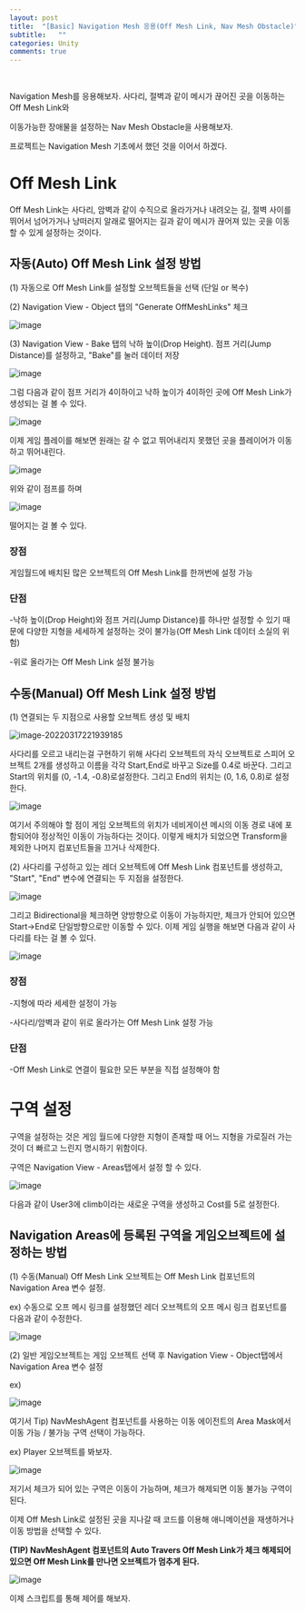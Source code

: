 ```yaml
---
layout: post
title:  "[Basic] Navigation Mesh 응용(Off Mesh Link, Nav Mesh Obstacle)"
subtitle:   ""
categories: Unity
comments: true
---
```


<br>

Navigation Mesh를 응용해보자. 사다리, 절벽과 같이 메시가 끊어진 곳을 이동하는 Off Mesh Link와

이동가능한 장애물을 설정하는 Nav Mesh Obstacle을 사용해보자.

프로젝트는 Navigation Mesh 기초에서 했던 것을 이어서 하겠다.

# Off Mesh Link

Off Mesh Link는 사다리, 암벽과 같이 수직으로 올라가거나 내려오는 길, 절벽 사이를 뛰어서 넘어가거나 낭떠러지 알래로 떨어지는 길과 같이 메시가 끊어져 있는 곳을 이동할 수 있게 설정하는 것이다.

## 자동(Auto) Off Mesh Link 설정 방법

(1) 자동으로 Off Mesh Link를 설정할 오브젝트들을 선택 (단일 or 복수)

(2) Navigation View - Object 탭의 "Generate OffMeshLinks" 체크

![image](https://user-images.githubusercontent.com/101051124/158814252-db85fb22-b104-4197-ab8e-0b4f835b3b3f.png)

(3) Navigation View - Bake 탭의 낙하 높이(Drop Height). 점프 거리(Jump Distance)를 설정하고, "Bake"를 눌러 데이터 저장

![image](https://user-images.githubusercontent.com/101051124/158814514-718a3306-08c4-41bd-921c-20b033aae99f.png)

그럼 다음과 같이 점프 거리가 4이하이고 낙하 높이가 4이하인 곳에 Off Mesh Link가 생성되는 걸 볼 수 있다.

![image](https://user-images.githubusercontent.com/101051124/158815867-38987e21-6c6f-4d5e-8465-e014a38aa541.png)

이제 게임 플레이를 해보면 원래는 갈 수 없고 뛰어내리지 못했던 곳을 플레이어가 이동하고 뛰어내린다.

![image](https://user-images.githubusercontent.com/101051124/158816422-a10586aa-d030-4c9e-b1e5-b23e718a6186.png)

위와 같이 점프를 하며

![image](https://user-images.githubusercontent.com/101051124/158816566-d71b57dc-72af-46ff-a5d1-45589a2e209a.png)

떨어지는 걸 볼 수 있다.

### 장점

게임월드에 배치된 많은 오브젝트의 Off Mesh Link를 한꺼번에 설정 가능

### 단점

-낙하 높이(Drop Height)와 점프 거리(Jump Distance)를 하나만 설정할 수 있기 때문에 다양한 지형을 세세하게 설정하는 것이 불가능(Off Mesh Link 데이터 소실의 위험)

-위로 올라가는 Off Mesh Link 설정 불가능

## 수동(Manual) Off Mesh Link 설정 방법

(1) 연결되는 두 지점으로 사용할 오브젝트 생성 및 배치

![image-20220317221939185](C:\Users\ksc52\AppData\Roaming\Typora\typora-user-images\image-20220317221939185.png)

사다리를 오르고 내리는걸 구현하기 위해 사다리 오브젝트의 자식 오브젝트로 스피어 오브젝트 2개를 생성하고 이름을 각각 Start,End로 바꾸고 Size를 0.4로 바꾼다. 그리고 Start의 위치를 (0, -1.4, -0.8)로설정한다. 그리고 End의 위치는 (0, 1.6, 0.8)로 설정한다.

![image](https://user-images.githubusercontent.com/101051124/158817664-c8a38bed-6423-4057-84ed-56f4ed348e45.png)

여기서 주의해야 할 점이 게임 오브젝트의 위치가 네비게이션 메시의 이동 경로 내에 포함되어야 정상적인 이동이 가능하다는 것이다. 이렇게 배치가 되었으면 Transform을 제외한 나머지 컴포넌트들을 끄거나 삭제한다.

(2) 사다리를 구성하고 있는 레더 오브젝트에 Off Mesh Link 컴포넌트를 생성하고, "Start", "End" 변수에 연결되는 두 지점을 설정한다.

![image](https://user-images.githubusercontent.com/101051124/158818536-fb186ab9-2bbd-4069-84bf-fd586b7e17ac.png)

그리고 Bidirectional을 체크하면 양방향으로 이동이 가능하지만, 체크가 안되어 있으면 Start->End로 단일방향으로만 이동할 수 있다. 이제 게임 실행을 해보면 다음과 같이 사다리를 타는 걸 볼 수 있다.

![image](https://user-images.githubusercontent.com/101051124/158818943-97d159e9-f3be-418d-8824-60b3862f910b.png)

### 장점

-지형에 따라 세세한 설정이 가능

-사다리/암벽과 같이 위로 올라가는 Off Mesh Link 설정 가능

### 단점

-Off Mesh Link로 연결이 필요한 모든 부분을 직접 설정해야 함

# 구역 설정

구역을 설정하는 것은 게임 월드에 다양한 지형이 존재할 때 어느 지형을 가로질러 가는 것이 더 빠르고 느린지 명시하기 위함이다.

구역은 Navigation View - Areas탭에서 설정 할 수 있다.

![image](https://user-images.githubusercontent.com/101051124/158819801-a8ccf9ab-b96a-4347-94c0-78cd45b15a2e.png)

다음과 같이 User3에 climb이라는 새로운 구역을 생성하고 Cost를 5로 설정한다.

## Navigation Areas에 등록된 구역을 게임오브젝트에 설정하는 방법

(1)  수동(Manual) Off Mesh Link 오브젝트는 Off Mesh Link 컴포넌트의 Navigation Area 변수 설정.

ex) 수동으로 오프 메시 링크를 설정했던 레더 오브젝트의 오프 메시 링크 컴포넌트를 다음과 같이 수정한다.



![image](https://user-images.githubusercontent.com/101051124/158820673-ac113360-c32e-4f50-a671-a9ae17f09018.png)

(2)  일반 게임오브젝트는 게임 오브젝트 선택 후 Navigation View - Object탭에서 Navigation Area 변수 설정

ex)

![image](https://user-images.githubusercontent.com/101051124/158821174-8e36cde5-e348-4f20-8549-c71a33318de7.png)

여기서 Tip) NavMeshAgent 컴포넌트를 사용하는 이동 에이전트의 Area Mask에서 이동 가능 / 불가능 구역 선택이 가능하다.

ex) Player 오브젝트를 봐보자.

![image](https://user-images.githubusercontent.com/101051124/158821749-aa6adbca-1fc0-4101-817b-9949cbcd864b.png)

저기서 체크가 되어 있는 구역은 이동이 가능하며, 체크가 해제되면 이동 불가능 구역이 된다.

이제 Off Mesh Link로 설정된 곳을 지나갈 때 코드를 이용해 애니메이션을 재생하거나 이동 방법을 선택할 수 있다.

**(TIP) NavMeshAgent 컴포넌트의 Auto Travers Off Mesh Link가 체크 해제되어 있으면 Off Mesh Link를 만나면 오브젝트가 멈추게 된다.**

![image](https://user-images.githubusercontent.com/101051124/159007802-d77684d2-7059-402f-adf9-27dc05d1df92.png)

이제 스크립트를 통해 제어를 해보자. 